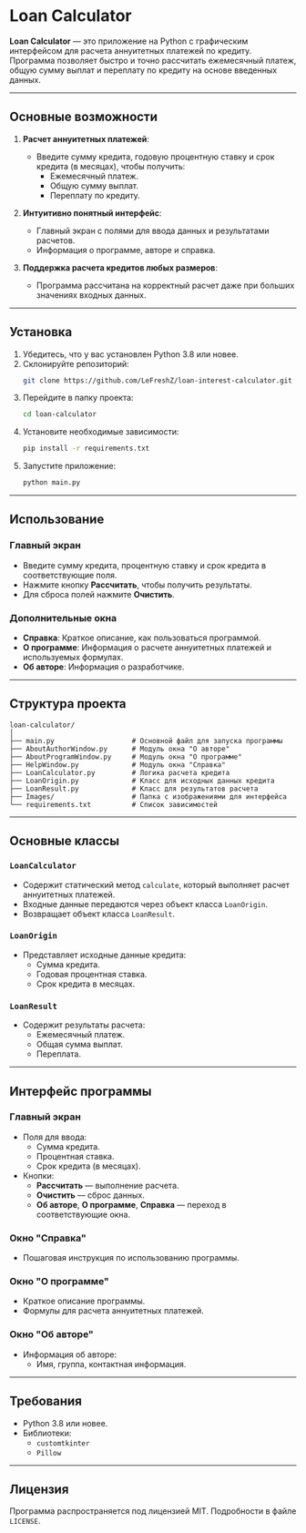 # Loan Calculator

**Loan Calculator** — это приложение на Python с графическим интерфейсом для расчета аннуитетных платежей по кредиту. Программа позволяет быстро и точно рассчитать ежемесячный платеж, общую сумму выплат и переплату по кредиту на основе введенных данных.

---

## Основные возможности

1. **Расчет аннуитетных платежей**:
   - Введите сумму кредита, годовую процентную ставку и срок кредита (в месяцах), чтобы получить:
     - Ежемесячный платеж.
     - Общую сумму выплат.
     - Переплату по кредиту.

2. **Интуитивно понятный интерфейс**:
   - Главный экран с полями для ввода данных и результатами расчетов.
   - Информация о программе, авторе и справка.

3. **Поддержка расчета кредитов любых размеров**:
   - Программа рассчитана на корректный расчет даже при больших значениях входных данных.

---

## Установка

1. Убедитесь, что у вас установлен Python 3.8 или новее.
2. Склонируйте репозиторий:
   ```bash
   git clone https://github.com/LeFreshZ/loan-interest-calculator.git
   ```
3. Перейдите в папку проекта:
   ```bash
   cd loan-calculator
   ```
4. Установите необходимые зависимости:
   ```bash
   pip install -r requirements.txt
   ```
5. Запустите приложение:
   ```bash
   python main.py
   ```

---

## Использование

### Главный экран
- Введите сумму кредита, процентную ставку и срок кредита в соответствующие поля.
- Нажмите кнопку **Рассчитать**, чтобы получить результаты.
- Для сброса полей нажмите **Очистить**.

### Дополнительные окна
- **Справка**: Краткое описание, как пользоваться программой.
- **О программе**: Информация о расчете аннуитетных платежей и используемых формулах.
- **Об авторе**: Информация о разработчике.

---

## Структура проекта

```plaintext
loan-calculator/
│
├── main.py                   # Основной файл для запуска программы
├── AboutAuthorWindow.py      # Модуль окна "О авторе"
├── AboutProgramWindow.py     # Модуль окна "О программе"
├── HelpWindow.py             # Модуль окна "Справка"
├── LoanCalculator.py         # Логика расчета кредита
├── LoanOrigin.py             # Класс для исходных данных кредита
├── LoanResult.py             # Класс для результатов расчета
├── Images/                   # Папка с изображениями для интерфейса
└── requirements.txt          # Список зависимостей
```

---

## Основные классы

### `LoanCalculator`
- Содержит статический метод `calculate`, который выполняет расчет аннуитетных платежей.
- Входные данные передаются через объект класса `LoanOrigin`.
- Возвращает объект класса `LoanResult`.

### `LoanOrigin`
- Представляет исходные данные кредита:
  - Сумма кредита.
  - Годовая процентная ставка.
  - Срок кредита в месяцах.

### `LoanResult`
- Содержит результаты расчета:
  - Ежемесячный платеж.
  - Общая сумма выплат.
  - Переплата.

---

## Интерфейс программы

### Главный экран
- Поля для ввода:
  - Сумма кредита.
  - Процентная ставка.
  - Срок кредита (в месяцах).
- Кнопки:
  - **Рассчитать** — выполнение расчета.
  - **Очистить** — сброс данных.
  - **Об авторе**, **О программе**, **Справка** — переход в соответствующие окна.

### Окно "Справка"
- Пошаговая инструкция по использованию программы.

### Окно "О программе"
- Краткое описание программы.
- Формулы для расчета аннуитетных платежей.

### Окно "Об авторе"
- Информация об авторе:
  - Имя, группа, контактная информация.

---

## Требования

- Python 3.8 или новее.
- Библиотеки:
  - `customtkinter`
  - `Pillow`

---

## Лицензия

Программа распространяется под лицензией MIT. Подробности в файле `LICENSE`.
